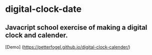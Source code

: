 # digital-clock-date

## Javacript school exercise of making a digital clock and calender.

[Demo] (https://petterfogel.github.io/digital-clock-calender/)
